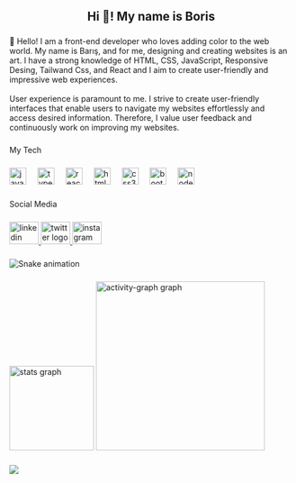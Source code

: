 <h2 align="center">Hi 👋! My name is Boris</h2>

###

<p align="left">🔭 Hello! I am a front-end developer who loves adding color to the web world. My name is Barış, and for me, designing and creating websites is an art. I have a strong knowledge of HTML, CSS, JavaScript, Responsive Desing, Tailwand Css, and React and I aim to create user-friendly and impressive web experiences.<br><br>User experience is paramount to me. I strive to create user-friendly interfaces that enable users to navigate my websites effortlessly and access desired information. Therefore, I value user feedback and continuously work on improving my websites.</p>

###

<p align="left">My Tech</p>

###

<div align="left">
  <img src="https://cdn.jsdelivr.net/gh/devicons/devicon/icons/javascript/javascript-original.svg" height="30" alt="javascript logo"  />
  <img width="12" />
  <img src="https://cdn.jsdelivr.net/gh/devicons/devicon/icons/typescript/typescript-original.svg" height="30" alt="typescript logo"  />
  <img width="12" />
  <img src="https://cdn.jsdelivr.net/gh/devicons/devicon/icons/react/react-original.svg" height="30" alt="react logo"  />
  <img width="12" />
  <img src="https://cdn.jsdelivr.net/gh/devicons/devicon/icons/html5/html5-original.svg" height="30" alt="html5 logo"  />
  <img width="12" />
  <img src="https://cdn.jsdelivr.net/gh/devicons/devicon/icons/css3/css3-original.svg" height="30" alt="css3 logo"  />
  <img width="12" />
  <img src="https://cdn.jsdelivr.net/gh/devicons/devicon/icons/bootstrap/bootstrap-original.svg" height="30" alt="bootstrap logo"  />
  <img width="12" />
  <img src="https://cdn.jsdelivr.net/gh/devicons/devicon/icons/nodejs/nodejs-original.svg" height="30" alt="nodejs logo"  />
</div>

###

<p align="left">Social Media</p>

###

<div align="left">
  <a href="https://www.linkedin.com/in/bar%C4%B1%C5%9F-hayrettin1/" target="_blank">
    <img src="https://raw.githubusercontent.com/maurodesouza/profile-readme-generator/master/src/assets/icons/social/linkedin/default.svg" width="52" height="40" alt="linkedin logo"  />
  </a>
  <a href="https://twitter.com/Barishyrtn" target="_blank">
    <img src="https://raw.githubusercontent.com/maurodesouza/profile-readme-generator/master/src/assets/icons/social/twitter/default.svg" width="52" height="40" alt="twitter logo"  />
  </a>
  <img src="https://raw.githubusercontent.com/maurodesouza/profile-readme-generator/master/src/assets/icons/social/instagram/default.svg" width="52" height="40" alt="instagram logo"  />
</div>

###

<img src="https://raw.githubusercontent.com/Boris/Boris/output/snake.svg" alt="Snake animation" />

###

<div align="left">
  <img src="https://github-readme-stats.vercel.app/api?username=Boris&hide_title=false&hide_rank=false&show_icons=true&include_all_commits=true&count_private=true&disable_animations=false&theme=dracula&locale=en&hide_border=false&order=1" height="150" alt="stats graph"  />
  <img src="https://github-readme-activity-graph.vercel.app/graph?username=Boris&radius=16&theme=react&area=true&order=5" height="300" alt="activity-graph graph"  />
</div>

###

<img align="left" src="https://profile-counter.glitch.me/Boris/count.svg?"  />

###
